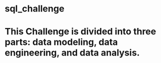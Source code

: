 # sql_challenge
# This Challenge is divided into three parts: data modeling, data engineering, and data analysis.
